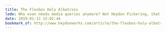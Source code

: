 ```yaml
---
title: The Flexbox Holy Albatross
lede: Who even needs media queries anymore? Not Heydon Pickering, that’s who.
date: 2019-01-13 15:02:44
bookmark_of: http://www.heydonworks.com/article/the-flexbox-holy-albatross
---
```

